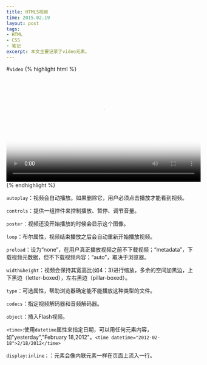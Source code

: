 ```yaml
---
title: HTML5视频
time: 2015.02.19 
layout: post
tags:
- HTML
- CSS
- 笔记
excerpt: 本文主要记录了video元素。
---
```


#`video`
{% highlight html %}
<video controls autoplay type='video/ogg; codecs="theora, vorbis"' width="512" height="288" poster="img/poster.png">
	<source src="/sdk.mp4">
	<source src="/sdk.webm">
	<source src="/sdk.ogv">
	<object>...</object>
</video>
{% endhighlight %}

`autoplay`：视频会自动播放。如果删除它，用户必须点击播放才能看到视频。

`controls`：提供一组控件来控制播放、暂停、调节音量。

`poster`：视频还没开始播放的时候会显示这个图像。

`loop`：布尔属性，视频结束播放之后会自动重新开始播放视频。

`preload`：设为“none”，在用户真正播放视频之前不下载视频；“metadata”，下载视频元数据，但不下载视频内容；“auto”，取决于浏览器。

`width&height`：视频会保持其宽高比(如4：3)进行缩放，多余的空间加黑边，上下黑边（letter-boxed），左右黑边（pillar-boxed）。

`type`：可选属性，帮助浏览器确定能不能播放这种类型的文件。

`codecs`：指定视频解码器和音频解码器。

`object`：插入Flash视频。

`<time>`:使用`datetime`属性来指定日期，可以用任何元素内容，如"yesterday","February 18,2012"。`<time datetime="2012-02-18">2/18/2012</time>`

`display:inline；`：元素会像内联元素一样在页面上流入一行。
